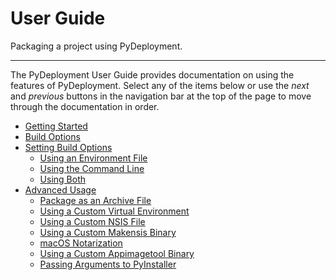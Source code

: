 # User Guide

Packaging a project using PyDeployment.

---

The PyDeployment User Guide provides documentation on using the features of
PyDeployment. Select any of the items below or use the *next* and *previous*
buttons in the navigation bar at the top of the page to move through the
documentation in order.

* [Getting Started](getting-started.md)
* [Build Options](build-options.md)
* [Setting Build Options](setting-options/README.md)
    * [Using an Environment File](setting-options/env-file.md)
    * [Using the Command Line](setting-options/command-line.md)
    * [Using Both](setting-options/using-both.md)
* [Advanced Usage](advanced/README.md)
    * [Package as an Archive File](advanced/archive-file.md)
    * [Using a Custom Virtual Environment](advanced/custom-venv.md)
    * [Using a Custom NSIS File](advanced/custom-nsis.md)
    * [Using a Custom Makensis Binary](advanced/custom-makensis.md)
    * [macOS Notarization](advanced/macos-notarization.md)
    * [Using a Custom Appimagetool Binary](advanced/custom-appimagetool.md)
    * [Passing Arguments to PyInstaller](advanced/passing-args-to-pyi.md)
